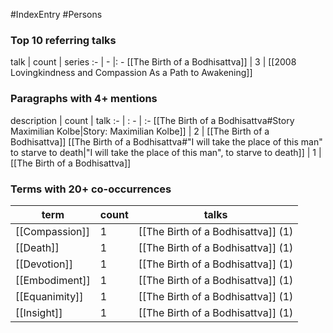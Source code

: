 #IndexEntry #Persons
### Top 10 referring talks
talk | count | series
:- | - |: -
[[The Birth of a Bodhisattva]] | 3 | [[2008 Lovingkindness and Compassion As a Path to Awakening]]

### Paragraphs with 4+ mentions
description | count | talk
:- | : - | :-
[[The Birth of a Bodhisattva#Story Maximilian Kolbe\|Story: Maximilian Kolbe]] | 2 | [[The Birth of a Bodhisattva]]
[[The Birth of a Bodhisattva#"I will take the place of this man" to starve to death\|"I will take the place of this man", to starve to death]] | 1 | [[The Birth of a Bodhisattva]]

### Terms with 20+ co-occurrences
term | count | talks
-|-|-
[[Compassion]] | 1 | <span class="counts">[[The Birth of a Bodhisattva]] (1)</span> 
[[Death]] | 1 | <span class="counts">[[The Birth of a Bodhisattva]] (1)</span> 
[[Devotion]] | 1 | <span class="counts">[[The Birth of a Bodhisattva]] (1)</span> 
[[Embodiment]] | 1 | <span class="counts">[[The Birth of a Bodhisattva]] (1)</span> 
[[Equanimity]] | 1 | <span class="counts">[[The Birth of a Bodhisattva]] (1)</span> 
[[Insight]] | 1 | <span class="counts">[[The Birth of a Bodhisattva]] (1)</span> 


